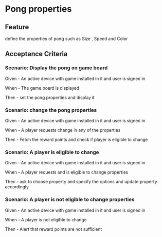 # Pong properties

## Feature

  define the properties of pong such as Size , Speed and Color
  
## Acceptance Criteria

### Scenario: Display the pong on game board

  Given - An active device with game installed in it and user is signed in
  
  When - The game board is displayed
  
  Then - set the pong properties and display it
  
### Scenario: change the pong properties

  Given - An active device with game installed in it and user is signed in
  
  When - A player requests change in any of the properties
  
  Then - Fetch the reward points and check if player is eligible to change
  
### Scenario: A player is eligible to change

  Given - An active device with game installed in it and user is signed in
  
  When - A player requests and is eligible to change properties

  Then - ask to choose property and specify the options
  and update property accordingly
  
### Scenario: A player is not eligible to change properties

  Given - An active device with game installed in it and user is signed in
  
  When - A player is not eligible to change
  
  Then - Alert that reward points are not sufficient

